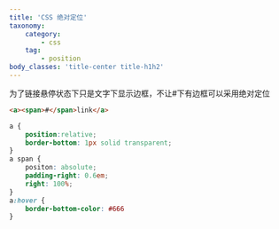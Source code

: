 ```yaml
---
title: 'CSS 绝对定位'
taxonomy:
    category:
        - css
    tag:
        - position
body_classes: 'title-center title-h1h2'
---
```


为了链接悬停状态下只是文字下显示边框，不让#下有边框可以采用绝对定位

```html
<a><span>#</span>link</a>
```

```css
a {
    position:relative;
    border-bottom: 1px solid transparent;
}
a span {
    positon: absolute;
    padding-right: 0.6em;
    right: 100%;
}
a:hover {
    border-bottom-color: #666
}
```
